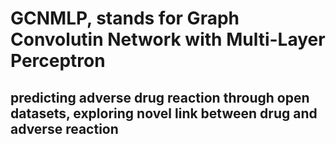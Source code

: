 # GCNMLP, stands for Graph Convolutin Network with Multi-Layer Perceptron
## predicting adverse drug reaction through open datasets, exploring novel link between drug and adverse reaction
